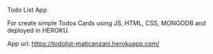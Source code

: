 Todo List App

For create simple Todos Cards using JS, HTML, CSS, MONGODB and deployed in HEROKU.

App url:  https://todolist-maticanzani.herokuapp.com/
